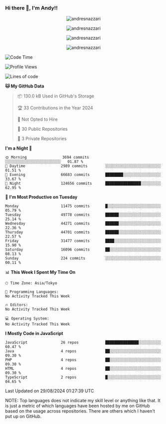 ### Hi there 👋, I'm Andy!!

<p align="center" >
  <img src="https://github-profile-trophy.vercel.app/?username=AndresNazzari&theme=dracula&column=-1" alt="andresnazzari"/>
</p>

<p align="center">
  <img  src="https://github-readme-stats.vercel.app/api?username=AndresNazzari&count_private=true&show_icons=true&theme=dracula" alt="andresnazzari"/>
</p>
<p align="center">
  <img  src="https://github-readme-stats.vercel.app/api/top-langs/?username=AndresNazzari&layout=compact" alt="andresnazzari"/>
</p>
<p align="center" >
  <img src="https://github-readme-stats.vercel.app/api/wakatime?username=AndresNazzari" alt="andresnazzari"/>
</p>

<!--START_SECTION:waka-->
![Code Time](http://img.shields.io/badge/Code%20Time-966%20hrs%209%20mins-blue)

![Profile Views](http://img.shields.io/badge/Profile%20Views-17-blue)

![Lines of code](https://img.shields.io/badge/From%20Hello%20World%20I%27ve%20Written-41.3%20million%20lines%20of%20code-blue)

**🐱 My GitHub Data** 

> 📦 130.0 kB Used in GitHub's Storage 
 > 
> 🏆 33 Contributions in the Year 2024
 > 
> 🚫 Not Opted to Hire
 > 
> 📜 30 Public Repositories 
 > 
> 🔑 3 Private Repositories 
 > 
**I'm a Night 🦉** 

```text
🌞 Morning                3694 commits        ░░░░░░░░░░░░░░░░░░░░░░░░░   01.87 % 
🌆 Daytime                2989 commits        ░░░░░░░░░░░░░░░░░░░░░░░░░   01.51 % 
🌃 Evening                66683 commits       ████████░░░░░░░░░░░░░░░░░   33.67 % 
🌙 Night                  124656 commits      ████████████████░░░░░░░░░   62.95 % 
```
📅 **I'm Most Productive on Tuesday** 

```text
Monday                   11475 commits       █░░░░░░░░░░░░░░░░░░░░░░░░   05.79 % 
Tuesday                  49778 commits       ██████░░░░░░░░░░░░░░░░░░░   25.14 % 
Wednesday                44271 commits       ██████░░░░░░░░░░░░░░░░░░░   22.36 % 
Thursday                 44701 commits       ██████░░░░░░░░░░░░░░░░░░░   22.57 % 
Friday                   31477 commits       ████░░░░░░░░░░░░░░░░░░░░░   15.90 % 
Saturday                 16096 commits       ██░░░░░░░░░░░░░░░░░░░░░░░   08.13 % 
Sunday                   224 commits         ░░░░░░░░░░░░░░░░░░░░░░░░░   00.11 % 
```


📊 **This Week I Spent My Time On** 

```text
🕑︎ Time Zone: Asia/Tokyo

💬 Programming Languages: 
No Activity Tracked This Week

🔥 Editors: 
No Activity Tracked This Week

💻 Operating System: 
No Activity Tracked This Week
```

**I Mostly Code in JavaScript** 

```text
JavaScript               26 repos            ███████████████░░░░░░░░░░   60.47 % 
Java                     4 repos             ██░░░░░░░░░░░░░░░░░░░░░░░   09.30 % 
PHP                      4 repos             ██░░░░░░░░░░░░░░░░░░░░░░░   09.30 % 
HTML                     4 repos             ██░░░░░░░░░░░░░░░░░░░░░░░   09.30 % 
TypeScript               2 repos             █░░░░░░░░░░░░░░░░░░░░░░░░   04.65 % 
```




 Last Updated on 29/08/2024 01:27:39 UTC
<!--END_SECTION:waka-->

NOTE: Top languages does not indicate my skill level or anything like that. It is just a metric of which languages have been hosted by me on GitHub based on the usage across repositories. There are others which I haven't put up on GitHub.

<!-- Here are some ideas to get you started:

-   🔭 I’m currently working on ...
-   🌱 I’m currently learning ...
-   👯 I’m looking to collaborate on ...
-   🤔 I’m looking for help with ...
-   💬 Ask me about ...
-   📫 How to reach me: ...
-   😄 Pronouns: ...
-   ⚡ Fun fact: ... -->

